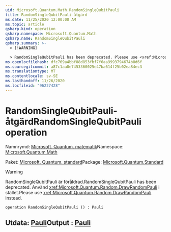 ```yaml
---
uid: Microsoft.Quantum.Math.RandomSingleQubitPauli
title: RandomSingleQubitPauli-åtgärd
ms.date: 11/25/2020 12:00:00 AM
ms.topic: article
qsharp.kind: operation
qsharp.namespace: Microsoft.Quantum.Math
qsharp.name: RandomSingleQubitPauli
qsharp.summary: >-
  > [!WARNING]

  > RandomSingleQubitPauli has been deprecated. Please use <xref:Microsoft.Quantum.Random.DrawRandomPauli> instead.
ms.openlocfilehash: dfc769a4bbf88d853fbf7f6aa9993794674b8d6f
ms.sourcegitcommit: a87c1aa8e7453360025e47ba614f25b02ea84ec3
ms.translationtype: MT
ms.contentlocale: sv-SE
ms.lasthandoff: 11/26/2020
ms.locfileid: "96227428"
---
```

# <a name="randomsinglequbitpauli-operation"></a><span data-ttu-id="dc4a9-102">RandomSingleQubitPauli-åtgärd</span><span class="sxs-lookup"><span data-stu-id="dc4a9-102">RandomSingleQubitPauli operation</span></span>

<span data-ttu-id="dc4a9-103">Namnrymd: [Microsoft. Quantum. matematik](xref:Microsoft.Quantum.Math)</span><span class="sxs-lookup"><span data-stu-id="dc4a9-103">Namespace: [Microsoft.Quantum.Math](xref:Microsoft.Quantum.Math)</span></span>

<span data-ttu-id="dc4a9-104">Paket: [Microsoft. Quantum. standard](https://nuget.org/packages/Microsoft.Quantum.Standard)</span><span class="sxs-lookup"><span data-stu-id="dc4a9-104">Package: [Microsoft.Quantum.Standard](https://nuget.org/packages/Microsoft.Quantum.Standard)</span></span>


> [!WARNING]
> <span data-ttu-id="dc4a9-105">RandomSingleQubitPauli är föråldrad.</span><span class="sxs-lookup"><span data-stu-id="dc4a9-105">RandomSingleQubitPauli has been deprecated.</span></span> <span data-ttu-id="dc4a9-106">Använd <xref:Microsoft.Quantum.Random.DrawRandomPauli> i stället.</span><span class="sxs-lookup"><span data-stu-id="dc4a9-106">Please use <xref:Microsoft.Quantum.Random.DrawRandomPauli> instead.</span></span>



```qsharp
operation RandomSingleQubitPauli () : Pauli
```


## <a name="output--pauli"></a><span data-ttu-id="dc4a9-107">Utdata: [Pauli](xref:microsoft.quantum.lang-ref.pauli)</span><span class="sxs-lookup"><span data-stu-id="dc4a9-107">Output : [Pauli](xref:microsoft.quantum.lang-ref.pauli)</span></span>

